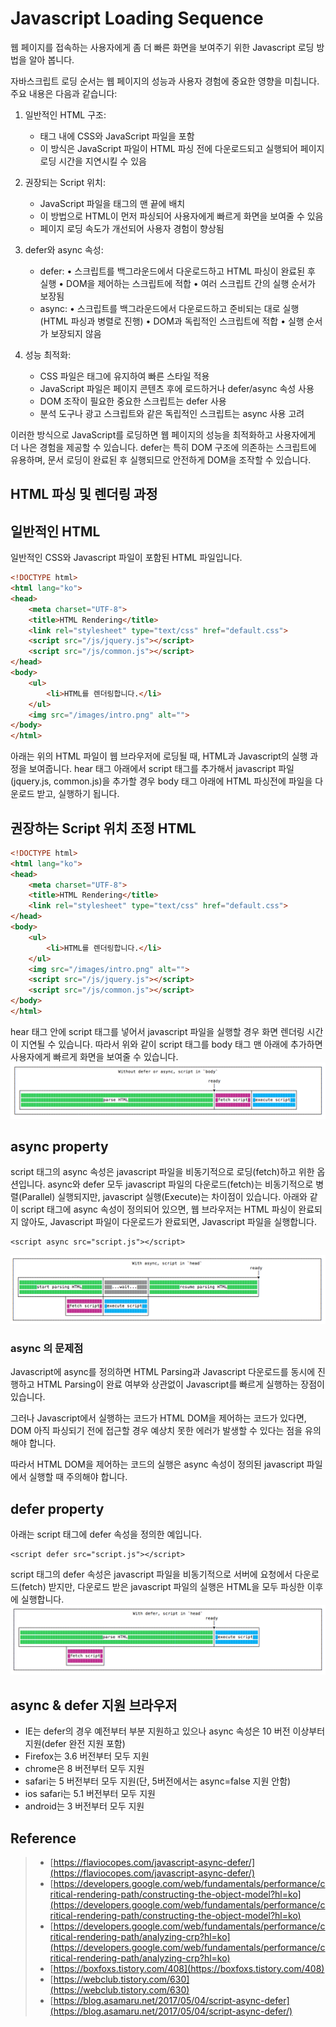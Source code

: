 # Javascript Loading Sequence

웹 페이지를 접속하는 사용자에게 좀 더 빠른 화면을 보여주기 위한 Javascript 로딩 방법을 알아 봅니다.


자바스크립트 로딩 순서는 웹 페이지의 성능과 사용자 경험에 중요한 영향을 미칩니다. 주요 내용은 다음과 같습니다:

1. 일반적인 HTML 구조:
   - <head> 태그 내에 CSS와 JavaScript 파일을 포함
   - 이 방식은 JavaScript 파일이 HTML 파싱 전에 다운로드되고 실행되어 페이지 로딩 시간을 지연시킬 수 있음

2. 권장되는 Script 위치:
   - JavaScript 파일을 <body> 태그의 맨 끝에 배치
   - 이 방법으로 HTML이 먼저 파싱되어 사용자에게 빠르게 화면을 보여줄 수 있음
   - 페이지 로딩 속도가 개선되어 사용자 경험이 향상됨

3. defer와 async 속성:
   - defer: 
     • 스크립트를 백그라운드에서 다운로드하고 HTML 파싱이 완료된 후 실행
     • DOM을 제어하는 스크립트에 적합
     • 여러 스크립트 간의 실행 순서가 보장됨
   - async: 
     • 스크립트를 백그라운드에서 다운로드하고 준비되는 대로 실행 (HTML 파싱과 병렬로 진행)
     • DOM과 독립적인 스크립트에 적합
     • 실행 순서가 보장되지 않음

4. 성능 최적화:
   - CSS 파일은 <head> 태그에 유지하여 빠른 스타일 적용
   - JavaScript 파일은 페이지 콘텐츠 후에 로드하거나 defer/async 속성 사용
   - DOM 조작이 필요한 중요한 스크립트는 defer 사용
   - 분석 도구나 광고 스크립트와 같은 독립적인 스크립트는 async 사용 고려

이러한 방식으로 JavaScript를 로딩하면 웹 페이지의 성능을 최적화하고 사용자에게 더 나은 경험을 제공할 수 있습니다. defer는 특히 DOM 구조에 의존하는 스크립트에 유용하며, 문서 로딩이 완료된 후 실행되므로 안전하게 DOM을 조작할 수 있습니다.



## HTML 파싱 및 렌더링 과정


## 일반적인 HTML 
일반적인 CSS와 Javascript 파일이 포함된 HTML 파일입니다.

```html
<!DOCTYPE html>
<html lang="ko">
<head>
	<meta charset="UTF-8">
	<title>HTML Rendering</title>
	<link rel="stylesheet" type="text/css" href="default.css">
	<script src="/js/jquery.js"></script>
	<script src="/js/common.js"></script>
</head>
<body>
	<ul>
		<li>HTML를 렌더링합니다.</li>
	</ul>
	<img src="/images/intro.png" alt="">
</body>
</html>
```
아래는 위의 HTML 파일이 웹 브라우저에 로딩될 때, HTML과 Javascript의 실행 과정을 보여줍니다. hear 태그 아래에서 script 태그를 추가해서 javascript 파일(jquery.js, common.js)을 추가할 경우 body 태그 아래에 HTML 파싱전에 파일을 다운로드 받고, 실행하기 됩니다.


## 권장하는 Script 위치 조정 HTML
```html
<!DOCTYPE html>
<html lang="ko">
<head>
	<meta charset="UTF-8">
	<title>HTML Rendering</title>
	<link rel="stylesheet" type="text/css" href="default.css">
</head>
<body>
	<ul>
		<li>HTML를 렌더링합니다.</li>
	</ul>
	<img src="/images/intro.png" alt="">
	<script src="/js/jquery.js"></script>
	<script src="/js/common.js"></script>
</body>
</html>
```
hear 태그 안에 script 태그를 넣어서 javascript 파일을 실행할 경우 화면 렌더링 시간이 지연될 수 있습니다. 따라서 위와 같이 script 태그를 body 태그 맨 아래에 추가하면 사용자에게 빠르게 화면을 보여줄 수 있습니다.
![](/blog/IT/Javascript_CSS_HTML/Javascript_Loading_Sequence.resources/without-defer-async-body.png)


## async property

script 태그의 async 속성은 javascript 파일을 비동기적으로 로딩(fetch)하고 위한 옵션입니다. async와 defer 모두 javascript 파일의 다운로드(fetch)는 비동기적으로 병렬(Parallel) 실행되지만, javascript 실행(Execute)는 차이점이 있습니다. 아래와 같이 script 태그에 async 속성이 정의되어 있으면, 웹 브라우저는 HTML 파싱이 완료되지 않아도, Javascript 파일이 다운로드가 완료되면, Javascript 파일을 실행합니다.


```
<script async src="script.js"></script>
```

![with-async](Javascript_Loading_Sequence.resources/with-async.png)


### async 의 문제점

Javascript에 async를 정의하면 HTML Parsing과 Javascript 다운로드를 동시에 진행하고 HTML Parsing이 완료 여부와 상관없이 Javascript를 빠르게 실행하는 장점이 있습니다.

그러나 Javascript에서 실행하는 코드가 HTML DOM을 제어하는 코드가 있다면, DOM 아직 파싱되기 전에 접근할 경우 예상치 못한 에러가 발생할 수 있다는 점을 유의해야 합니다.

따라서 HTML DOM을 제어하는 코드의 실행은 async 속성이 정의된 javascript 파일에서 실행할 때 주의해야 합니다.


## defer property

아래는 script 태그에 defer 속성을 정의한 예입니다.

```script
<script defer src="script.js"></script>
```
script 태그의 defer 속성은 javascript 파일을 비동기적으로 서버에 요청에서 다운로드(fetch) 받지만, 다운로드 받은 javascript 파일의 실행은 HTML을 모두 파싱한 이후에 실행합니다.
![with-defer](Javascript_Loading_Sequence.resources/with-defer.png)

## async & defer 지원 브라우저

* IE는 defer의 경우 예전부터 부분 지원하고 있으나 async 속성은 10 버전 이상부터 지원(defer 완전 지원 포함)
* Firefox는 3.6 버전부터 모두 지원
* chrome은 8 버전부터 모두 지원
* safari는 5 버전부터 모두 지원(단, 5버전에서는 async=false 지원 안함)
* ios safari는 5.1 버전부터 모두 지원
* android는 3 버전부터 모두 지원




## Reference

> * [https://flaviocopes.com/javascript-async-defer/](https://flaviocopes.com/javascript-async-defer/)
> * [https://developers.google.com/web/fundamentals/performance/critical-rendering-path/constructing-the-object-model?hl=ko](https://developers.google.com/web/fundamentals/performance/critical-rendering-path/constructing-the-object-model?hl=ko)
> * [https://developers.google.com/web/fundamentals/performance/critical-rendering-path/analyzing-crp?hl=ko](https://developers.google.com/web/fundamentals/performance/critical-rendering-path/analyzing-crp?hl=ko)
> * [https://boxfoxs.tistory.com/408](https://boxfoxs.tistory.com/408)
> * [https://webclub.tistory.com/630](https://webclub.tistory.com/630)
> * [https://blog.asamaru.net/2017/05/04/script-async-defer](https://blog.asamaru.net/2017/05/04/script-async-defer/)